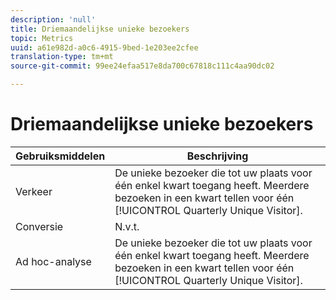 ```yaml
---
description: 'null'
title: Driemaandelijkse unieke bezoekers
topic: Metrics
uuid: a61e982d-a0c6-4915-9bed-1e203ee2cfee
translation-type: tm+mt
source-git-commit: 99ee24efaa517e8da700c67818c111c4aa90dc02

---
```



# Driemaandelijkse unieke bezoekers

| Gebruiksmiddelen | Beschrijving |
|---|---|
| Verkeer | De unieke bezoeker die tot uw plaats voor één enkel kwart toegang heeft. Meerdere bezoeken in een kwart tellen voor één [!UICONTROL Quarterly Unique Visitor]. |
| Conversie | N.v.t. |
| Ad hoc-analyse | De unieke bezoeker die tot uw plaats voor één enkel kwart toegang heeft. Meerdere bezoeken in een kwart tellen voor één [!UICONTROL Quarterly Unique Visitor]. |

